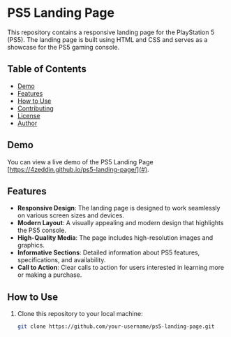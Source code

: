 # PS5 Landing Page

This repository contains a responsive landing page for the PlayStation 5 (PS5). The landing page is built using HTML and CSS and serves as a showcase for the PS5 gaming console.

## Table of Contents

- [Demo](#demo)
- [Features](#features)
- [How to Use](#how-to-use)
- [Contributing](#contributing)
- [License](#license)
- [Author](#author)

## Demo

You can view a live demo of the PS5 Landing Page [https://4zeddin.github.io/ps5-landing-page/](#).

## Features

- **Responsive Design**: The landing page is designed to work seamlessly on various screen sizes and devices.
- **Modern Layout**: A visually appealing and modern design that highlights the PS5 console.
- **High-Quality Media**: The page includes high-resolution images and graphics.
- **Informative Sections**: Detailed information about PS5 features, specifications, and availability.
- **Call to Action**: Clear calls to action for users interested in learning more or making a purchase.

## How to Use

1. Clone this repository to your local machine:

   ```bash
   git clone https://github.com/your-username/ps5-landing-page.git
